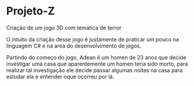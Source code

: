 # Projeto-Z
Criação de um jogo 3D com temática de terror

O intuito da criação desse jogo é justamente de praticar um pouco na linguagem C# e na area do desenvolvimento de jogos.

Partindo do começo do jogo, Adean é um homen de 23 anos que decide investigar uma casa que aparentemente um homen teria sido morto, para realizar tal
investigação ele decide passar algumas noites na casa para estudar ela e entender oque ocorreu por lá.
